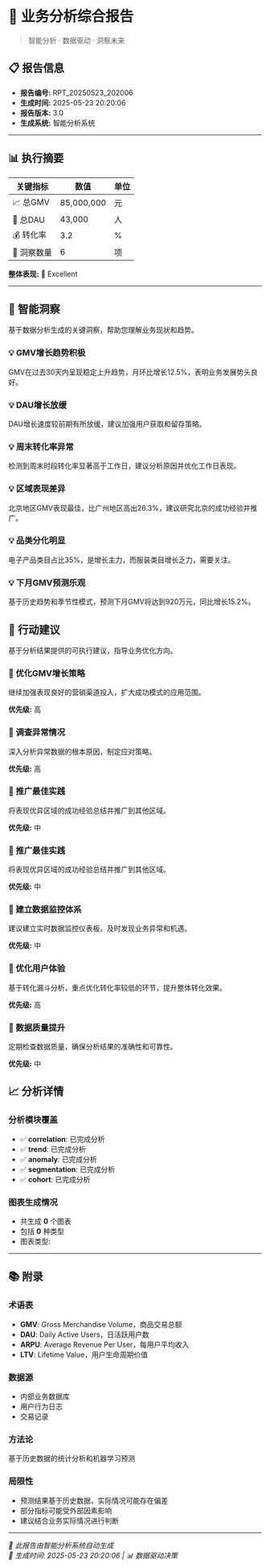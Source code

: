 # 🚀 业务分析综合报告

> 智能分析 · 数据驱动 · 洞察未来

## 📋 报告信息

- **报告编号:** RPT_20250523_202006
- **生成时间:** 2025-05-23 20:20:06
- **报告版本:** 3.0
- **生成系统:** 智能分析系统

---

## 📊 执行摘要

| 关键指标 | 数值 | 单位 |
|---------|------|------|
| 📈 总GMV | 85,000,000 | 元 |
| 👥 总DAU | 43,000 | 人 |
| 💰 转化率 | 3.2 | % |
| 🧠 洞察数量 | 6 | 项 |

**整体表现:** 🌟 Excellent

---

## 🧠 智能洞察

基于数据分析生成的关键洞察，帮助您理解业务现状和趋势。

### 💡 GMV增长趋势积极

GMV在过去30天内呈现稳定上升趋势，月环比增长12.5%，表明业务发展势头良好。

### 💡 DAU增长放缓

DAU增长速度较前期有所放缓，建议加强用户获取和留存策略。

### 💡 周末转化率异常

检测到周末时段转化率显著高于工作日，建议分析原因并优化工作日表现。

### 💡 区域表现差异

北京地区GMV表现最佳，比广州地区高出26.3%，建议研究北京的成功经验并推广。

### 💡 品类分化明显

电子产品类目占比35%，是增长主力，而服装类目增长乏力，需要关注。

### 💡 下月GMV预测乐观

基于历史趋势和季节性模式，预测下月GMV将达到920万元，同比增长15.2%。

## 🎯 行动建议

基于分析结果提供的可执行建议，指导业务优化方向。

### 🚀 优化GMV增长策略

继续加强表现良好的营销渠道投入，扩大成功模式的应用范围。

**优先级:** 高

### 🚀 调查异常情况

深入分析异常数据的根本原因，制定应对策略。

**优先级:** 高

### 🚀 推广最佳实践

将表现优异区域的成功经验总结并推广到其他区域。

**优先级:** 中

### 🚀 推广最佳实践

将表现优异区域的成功经验总结并推广到其他区域。

**优先级:** 中

### 🚀 建立数据监控体系

建议建立实时数据监控仪表板，及时发现业务异常和机遇。

**优先级:** 中

### 🚀 优化用户体验

基于转化漏斗分析，重点优化转化率较低的环节，提升整体转化效果。

**优先级:** 高

### 🚀 数据质量提升

定期检查数据质量，确保分析结果的准确性和可靠性。

**优先级:** 中

## 📈 分析详情

### 分析模块覆盖

- ✅ **correlation**: 已完成分析
- ✅ **trend**: 已完成分析
- ✅ **anomaly**: 已完成分析
- ✅ **segmentation**: 已完成分析
- ✅ **cohort**: 已完成分析

### 图表生成情况

- 共生成 **0** 个图表
- 包括 **0** 种类型
- 图表类型: 

---

## 📚 附录

### 术语表

- **GMV**: Gross Merchandise Volume，商品交易总额
- **DAU**: Daily Active Users，日活跃用户数
- **ARPU**: Average Revenue Per User，每用户平均收入
- **LTV**: Lifetime Value，用户生命周期价值

### 数据源

- 内部业务数据库
- 用户行为日志
- 交易记录

### 方法论

基于历史数据的统计分析和机器学习预测

### 局限性

- 预测结果基于历史数据，实际情况可能存在偏差
- 部分指标可能受外部因素影响
- 建议结合业务实际情况进行判断

---

*🤖 此报告由智能分析系统自动生成*  
*📅 生成时间: 2025-05-23 20:20:06 | 📊 数据驱动决策*

